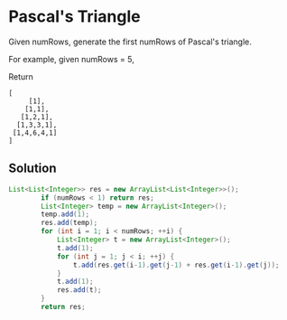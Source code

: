 # Pascal's Triangle

Given numRows, generate the first numRows of Pascal's triangle.

For example, given numRows = 5,

Return

    [
         [1],
        [1,1],
       [1,2,1],
      [1,3,3,1],
     [1,4,6,4,1]
    ]

## Solution

```java
List<List<Integer>> res = new ArrayList<List<Integer>>();
        if (numRows < 1) return res;
        List<Integer> temp = new ArrayList<Integer>();
        temp.add(1);
        res.add(temp);
        for (int i = 1; i < numRows; ++i) {
            List<Integer> t = new ArrayList<Integer>();
            t.add(1); 
            for (int j = 1; j < i; ++j) {
                t.add(res.get(i-1).get(j-1) + res.get(i-1).get(j));
            }
            t.add(1);
            res.add(t);
        }
        return res;
```
